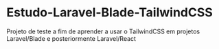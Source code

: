 # Estudo-Laravel-Blade-TailwindCSS
Projeto de teste a fim de aprender a usar o TailwindCSS em projetos Laravel/Blade e posteriormente Laravel/React 
